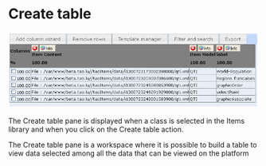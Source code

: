 <!--
author:
    - 'Jérôme Bogaerts'
created_at: '2012-04-12 16:54:42'
updated_at: '2013-03-13 13:32:54'
tags:
    - 'Manage Items'
-->

Create table
============

![](../resources/items-createtable.png)

The Create table pane is displayed when a class is selected in the Items library and when you click on the Create table action.

The Create table pane is a workspace where it is possible to build a table to view data selected among all the data that can be viewed on the platform


